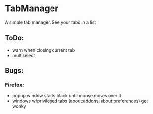 # TabManager

A simple tab manager. See your tabs in a list

## ToDo:
- warn when closing current tab
- multiselect

## Bugs:

### Firefox:
- popup window starts black until mouse moves over it
- windows w/privileged tabs (about:addons, about:preferences) get wonky
